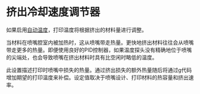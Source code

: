 挤出冷却速度调节器
====
如果启用[自动温度](../experimental/material_flow_dependent_temperature.md)，打印温度将根据挤出的材料量进行调整。

当材料在喷嘴腔室内被加热时，这从喷嘴带走热量。更快地挤出材料往往会从喷嘴带走更多的热量。即便使用良好的PID控制器，如果温度探头没有精确地位于喷嘴的尖端处，也会导致喷嘴在挤出材料时具有比空闲时略低的温度。

此设置描述打印时喷嘴中损失的热量。通过挤出损失的额外热量随后将通过g代码增加期望的打印温度来补偿。设定值取决于喷嘴设计、打印材料的热容量和挤出速率。
